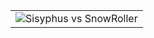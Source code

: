 
<table>
<tr>
    <td>
        <img src="https://user-images.githubusercontent.com/12749283/125200873-68121a80-e275-11eb-82fc-5d3560f0c7de.jpg" alt="Sisyphus vs SnowRoller" title="Sisyphus vs SnowRoller" border="0">
    </td>
</tr>
</table>
